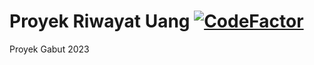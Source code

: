 # Proyek Riwayat Uang [![CodeFactor](https://www.codefactor.io/repository/github/maul-lq/simpel-manajemen-uang/badge/dev)](https://www.codefactor.io/repository/github/maul-lq/simpel-manajemen-uang/overview/dev)

Proyek Gabut 2023
